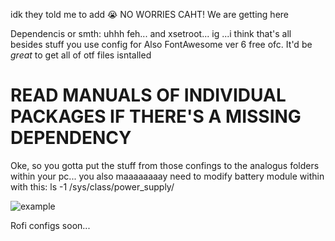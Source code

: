 idk they told me to add :sob:
NO WORRIES CAHT! We are getting here



Dependencis or smth: uhhh  feh... and xsetroot... ig ...i think that's all besides stuff you use config for Also FontAwesome ver 6 free ofc. It'd be *great* to get all of otf files isntalled

# READ MANUALS OF INDIVIDUAL PACKAGES IF THERE'S A MISSING DEPENDENCY

Oke, so you gotta put the stuff from those confings to the analogus folders within your pc... you also maaaaaaaay need to modify battery module within with this: ls -1 /sys/class/power_supply/







![example](https://github.com/user-attachments/assets/d3a5b4f3-6121-4e3d-b802-898edcdadd81)






Rofi configs soon...

